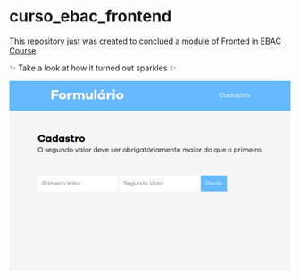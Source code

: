 # curso_ebac_frontend

This repository just was created to conclued a module of Fronted in [EBAC Course](https://ebaconline.com.br/front-end-profession).

✨ Take a look at how it turned out sparkles ✨

![Workspace](./workspace.png)